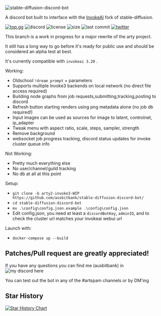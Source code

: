 ![stable-diffusion-discord-bot](https://github.com/ausbitbank/stable-diffusion-discord-bot/assets/1692203/ab84734b-1c40-4216-8c5b-14cecc93f69d)

A discord bot built to interface with the [InvokeAI](https://github.com/invoke-ai/InvokeAI) fork of stable-diffusion.

[![top.gg](https://top.gg/api/widget/servers/973484171534172170.svg)](https://top.gg/bot/973484171534172170)
![discord](https://img.shields.io/discord/419390618209353730?style=plastic)
![license](https://img.shields.io/github/license/ausbitbank/stable-diffusion-discord-bot?style=plastic)
![size](https://img.shields.io/github/repo-size/ausbitbank/stable-diffusion-discord-bot?style=plastic)
![last commit](https://img.shields.io/github/last-commit/ausbitbank/stable-diffusion-discord-bot?style=plastic)
[![twitter](https://img.shields.io/twitter/follow/ausbitbank?style=social)](https://twitter.com/ausbitbank)

This branch is a work in progress for a major rewrite of the arty project. 

It still has a long way to go before it's ready for public use and should be considered an alpha test at best.

It's currently compatible with `invokeai 3.20` .

Working:
- Oldschool `!dream prompt` + parameters
- Supports multiple Invoke3 backends on local network (no direct file access required)
- Building node graphs from job requests,submitting,tracking,posting to discord
- Refresh button starting renders using png metadata alone (no job db required!)
- Input images can be used as sources for image to latent, controlnet, ip_adapter
- Tweak menu with aspect ratio, scale, steps, sampler, strength
- Remove background
- websocket job progress tracking, discord status updates for invoke cluster queue info


Not Working:
- Pretty much everything else
- No user/channel/guild tracking
- No db at all at this point

Setup:

- `git clone -b arty2-invoke3-WIP https://github.com/ausbitbank/stable-diffusion-discord-bot/`
- `cd stable-diffusion-discord-bot`
- `mv .\config\config.json.example .\config\config.json`
- Edit config.json, you need at least a `discordBotKey`, `adminID`, and to check the cluster url matches your invokeai webui url

Launch with:
- `docker-compose up --build`


Patches/Pull request are greatly appreciated!
-----------------------

If you have any questions you can find me (ausbitbank) in ![my discord here](https://discord.gg/DSdK9KRJxq)

You can test out the bot in any of the #artspam channels or by DM'ing

## Star History

[![Star History Chart](https://api.star-history.com/svg?repos=ausbitbank/stable-diffusion-discord-bot&type=Date)](https://star-history.com/#ausbitbank/stable-diffusion-discord-bot&Date)
